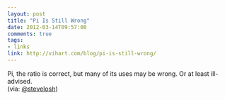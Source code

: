 ```yaml
---
layout: post
title: "Pi Is Still Wrong"
date: 2012-03-14T09:57:00
comments: true
tags:
- links
link: http://vihart.com/blog/pi-is-still-wrong/
---
```

Pi, the ratio is correct, but many of its uses may be wrong. Or at least ill-advised.  
(via: [@stevelosh](https://twitter.com/#!/stevelosh "@stevelosh"))
